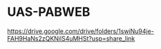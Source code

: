 # UAS-PABWEB
https://drive.google.com/drive/folders/1swiNu94je-FAH9HaNs2zQKNilS4uMHSt?usp=share_link
